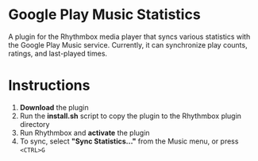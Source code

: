 # Google Play Music Statistics #
A plugin for the Rhythmbox media player that syncs various statistics with the Google Play Music service.  Currently, it can synchronize play counts, ratings, and last-played times.

# Instructions #
  1. **Download** the plugin
  1. Run the **install.sh** script to copy the plugin to the Rhythmbox plugin directory
  1. Run Rhythmbox and **activate** the plugin
  1. To sync, select **"Sync Statistics..."** from the Music menu, or press `<CTRL>G`